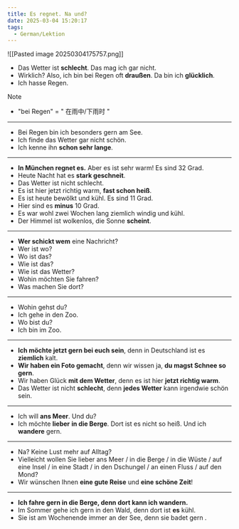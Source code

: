 ```yaml
---
title: Es regnet. Na und?
date: 2025-03-04 15:20:17
tags:
  - German/Lektion
---
```

![[Pasted image 20250304175757.png]]
- Das Wetter ist **schlecht**. Das mag ich gar nicht.
- Wirklich? Also, ich bin bei Regen oft **draußen**. Da bin ich **glücklich**.
- Ich hasse Regen.

> [!NOTE]
>
> - "bei Regen" = " 在雨中/下雨时 "

---
- Bei Regen bin ich besonders gern am See.
- Ich finde das Wetter gar nicht schön.
- Ich kenne ihn **schon sehr lange**.
---
- **In München regnet es.** Aber es ist sehr warm! Es sind 32 Grad.
- Heute Nacht hat es **stark geschneit**.
- Das Wetter ist nicht schlecht.
- Es ist hier jetzt richtig warm, **fast schon heiß**.
- Es ist heute bewölkt und kühl. Es sind 11 Grad.
- Hier sind es **minus** 10 Grad.
- Es war wohl zwei Wochen lang ziemlich windig und kühl.
- Der Himmel ist wolkenlos, die Sonne **scheint**.
---
- **Wer schickt wem** eine Nachricht?
- Wer ist wo?
- Wo ist das?
- Wie ist das?
- Wie ist das Wetter?
- Wohin möchten Sie fahren?
- Was machen Sie dort?
---
- Wohin gehst du?
- Ich gehe in den Zoo.
- Wo bist du?
- Ich bin im Zoo.
---
- **Ich möchte jetzt gern bei euch sein**, denn in Deutschland ist es **ziemlich** kalt.
- **Wir haben ein Foto gemacht**, denn wir wissen ja, **du magst Schnee so gern**.
- Wir haben Glück **mit dem Wetter**, denn es ist hier **jetzt richtig warm**.
- Das Wetter ist nicht **schlecht**, denn **jedes Wetter** kann irgendwie schön sein.
---
- Ich will **ans Meer**. Und du?
- Ich möchte **lieber** **in die Berge**. Dort ist es nicht so heiß. Und ich **wandere** gern.
---
- Na? Keine Lust mehr auf Alltag?
- Vielleicht wollen Sie lieber ans Meer / in die Berge / in die Wüste / auf eine Insel / in eine Stadt / in den Dschungel / an einen Fluss / auf den Mond?
- Wir wünschen Ihnen **eine gute Reise** und **eine schöne Zeit**!
---
- **Ich fahre gern in die Berge, denn dort kann ich wandern.**
- Im Sommer gehe ich gern in den Wald, denn dort ist **es** kühl.
- Sie ist am Wochenende immer an der See, denn sie badet gern .
